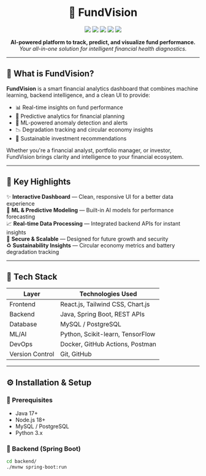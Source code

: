 <h1 align="center">🚀 FundVision</h1>
<p align="center">
  <img src="https://img.shields.io/badge/status-active-brightgreen?style=flat-square" />
  <img src="https://img.shields.io/badge/backend-SpringBoot-blue?style=flat-square" />
  <img src="https://img.shields.io/badge/frontend-React-informational?style=flat-square" />
  <img src="https://img.shields.io/badge/ML-Enabled-orange?style=flat-square" />
  <img src="https://img.shields.io/github/license/your-username/FundVision?style=flat-square" />
</p>

<p align="center">
  <b>AI-powered platform to track, predict, and visualize fund performance.</b><br>
  <i>Your all-in-one solution for intelligent financial health diagnostics.</i>
</p>

---

## 🧠 What is FundVision?

**FundVision** is a smart financial analytics dashboard that combines machine learning, backend intelligence, and a clean UI to provide:

- 📊 Real-time insights on fund performance  
- 🧮 Predictive analytics for financial planning  
- 🧠 ML-powered anomaly detection and alerts  
- 📉 Degradation tracking and circular economy insights  
- 🌱 Sustainable investment recommendations

Whether you're a financial analyst, portfolio manager, or investor, FundVision brings clarity and intelligence to your financial ecosystem.

---

## 🎯 Key Highlights

✨ **Interactive Dashboard** — Clean, responsive UI for a better data experience  
🧠 **ML & Predictive Modeling** — Built-in AI models for performance forecasting  
📈 **Real-time Data Processing** — Integrated backend APIs for instant insights  
🔐 **Secure & Scalable** — Designed for future growth and security  
♻️ **Sustainability Insights** — Circular economy metrics and battery degradation tracking  

---

## 🧰 Tech Stack

| Layer         | Technologies Used                        |
|---------------|------------------------------------------|
| Frontend      | React.js, Tailwind CSS, Chart.js         |
| Backend       | Java, Spring Boot, REST APIs             |
| Database      | MySQL / PostgreSQL                       |
| ML/AI         | Python, Scikit-learn, TensorFlow         |
| DevOps        | Docker, GitHub Actions, Postman          |
| Version Control | Git, GitHub                             |

---



## ⚙️ Installation & Setup

### 🧩 Prerequisites
- Java 17+
- Node.js 18+
- MySQL / PostgreSQL
- Python 3.x

### 🧪 Backend (Spring Boot)

```bash
cd backend/
./mvnw spring-boot:run
